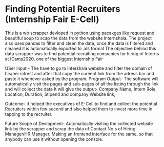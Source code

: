 # Finding Potential Recruiters (Internship Fair E-Cell)
This is a wb scrapper devloped in python using pacakges like request and beautiful soup to scap the data from the website Internshala. 
The project also uses pandas to filter and clean the data, once the data is filtered and cleaned it is automatically exported to .xls format 
The objective behind this data scrapper was to find potential recruiting companies for hiring of Interns at ICamp2020, one of the biggest Internship Fair

USer Input -
The have to go to Intershala website and filter the domain of his/her intrest and after that copy the cureent link from the adress bar and paste it whenever asked by the program.
Program Output-
The software will automatically visit the pages and sub-pages of all the listing through the link and will collect the data
It will give the output- Company Name, Intern Role, Location, Duration, Stipend and company Website link,

Outcome-
It helped the executives of E-Cell to find and collect the potential Recruiters within few second and also helped them to invest more time in tapping to the recruiter.

Future Scope of Devlopment-
Automatically visiting the collected website link by the scrapper and scrap the data of Contact No.s of Hiring Manager/HR Manager.
Making an frontend interface for the same, so that anybody can use it without opening the console.
